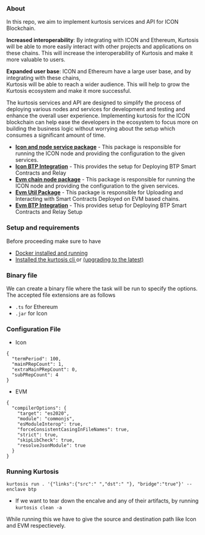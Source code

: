 ### About

In this repo, we aim to implement kurtosis services and API for ICON Blockchain. 

**Increased interoperability**: By integrating with ICON and Ethereum, Kurtosis will be able to more easily  interact with other projects and applications on these chains. This will increase the interoperability of Kurtosis and make it more valuable to users.

**Expanded user base**: ICON and Ethereum have a large user base, and by integrating with these chains,  
Kurtosis will be able to reach a wider audience. This will help to grow the Kurtosis ecosystem and make it more successful.

The kurtosis services and API are designed to simplify the process of deploying various nodes and services for development and testing and enhance the overall user experience. Implementing kurtosis for the ICON blockchain can help ease the developers in the ecosystem to focus more on building the business logic without worrying about the setup which consumes a significant amount of time.

- [**Icon and node service package**](./jvm) - This package is responsible for running the ICON node and providing the configuration to the given services.
- [**Icon BTP Integration**](./jvm) - This provides the setup for Deploying BTP Smart Contracts and Relay
- [**Evm chain node package**](./evm/) - This package is responsible for running the ICON node and providing the configuration to the given services.
- [**Evm Util Package**](./evm/) - This package is responsible for Uploading and Interacting with Smart Contracts Deployed on EVM based chains.
- [**Evm BTP Integration**](./evm/) - This provides setup for Deploying BTP Smart Contracts and Relay Setup

### Setup and requirements

Before proceeding make sure to have

- [Docker installed and running](https://docs.kurtosis.com/install#i-install--start-docker)
- [Installed the kurtosis cli ](https://docs.kurtosis.com/install#ii-install-the-cli) or [(upgrading to the latest)](https://docs.kurtosis.com/upgrade)

### Binary file

We can create a binary file where the task will be run to specify the options. The accepted file extensions are as follows

- `.ts` for Ethereum
- `.jar` for Icon

### Configuration File

- Icon

```
{
  "termPeriod": 100,
  "mainPRepCount": 1,
  "extraMainPRepCount": 0,
  "subPRepCount": 4
}
```

- EVM

```
{
  "compilerOptions": {
    "target": "es2020",
    "module": "commonjs",
    "esModuleInterop": true,
    "forceConsistentCasingInFileNames": true,
    "strict": true,
    "skipLibCheck": true,
    "resolveJsonModule": true
  }
}
```

### Running Kurtosis

```
kurtosis run . '{"links":{"src":" ","dst":" "}, "bridge":"true"}' --enclave btp
```

- If we want to tear down the encalve and any of their artifacts, by running `kurtosis clean -a`

While running this we have to give the source and destination path like Icon and EVM respectievely.







